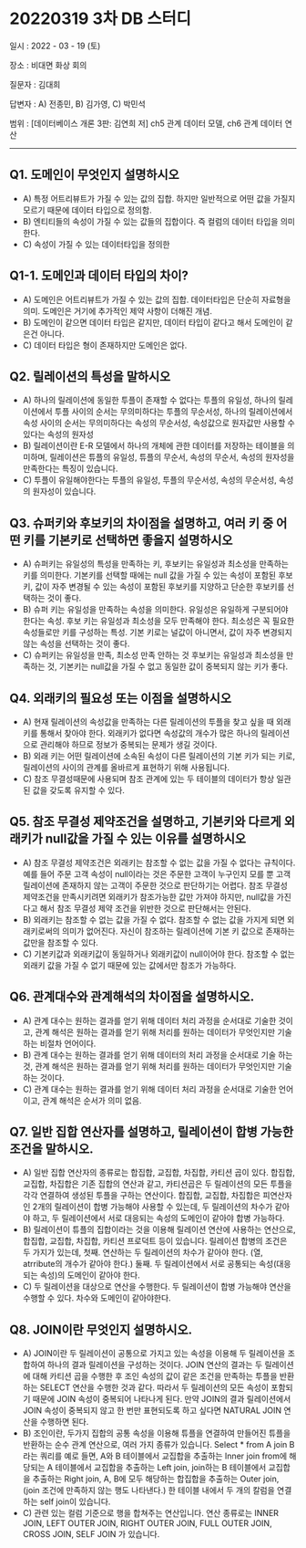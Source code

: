 # 20220319 3차 DB 스터디

일시 : 2022 - 03 - 19 (토)

장소 : 비대면 화상 회의

질문자 : 김대희

답변자 : A) 전종민, B) 김가영, C) 박민석

범위 : [데이터베이스 개론 3판: 김연희 저] ch5 관계 데이터 모델, ch6 관계 데이터 연산

---

## Q1. 도메인이 무엇인지 설명하시오

- A) 특정 어트리뷰트가 가질 수 있는 값의 집합. 하지만 일반적으로 어떤 값을 가질지 모르기 때문에 데이터 타입으로 정의함.
- B) 엔티티들의 속성이 가질 수 있는 값들의 집합이다. 즉 컬럼의 데이터 타입을 의미한다.
- C) 속성이 가질 수 있는 데이터타입을 정의한

## Q1-1. 도메인과 데이터 타입의 차이?

- A) 도메인은 어트리뷰트가 가질 수 있는 값의 집합. 데이터타입은 단순히 자료형을 의미. 도메인은 거기에 추가적인 제약 사항이 더해진 개념.
- B) 도메인이 같으면 데이터 타입은 같지만, 데이터 타입이 같다고 해서 도메인이 같은건 아니다.
- C) 데이터 타입은 형이 존재하지만 도메인은 없다.

## Q2. 릴레이션의 특성을 말하시오

- A) 하나의 릴레이션에 동일한 투플이 존재할 수 없다는 투플의 유일성, 하나의 릴레이션에서 투플 사이의 순서는 무의미하다는 투플의 무순서성, 하나의 릴레이션에서 속성 사이의 순서는 무의미하다는 속성의 무순서성, 속성값으로 원자값만 사용할 수 있다는 속성의 원자성
- B) 릴레이션이란 E-R 모델에서 하나의 개체에 관한 데이터를 저장하는 테이블을 의미하며, 릴레이션은 튜플의 유일성, 튜플의 무순서, 속성의 무순서, 속성의 원자성을 만족한다는 특징이 있습니다.
- C) 투플이 유일해야한다는 투플의 유일성, 투플의 무순서성, 속성의 무순서성, 속성의 원자성이 있습니다.

## Q3. 슈퍼키와 후보키의 차이점을 설명하고, 여러 키 중 어떤 키를 기본키로 선택하면 좋을지 설명하시오

- A) 슈퍼키는 유일성의 특성을 만족하는 키, 후보키는 유일성과 최소성을 만족하는 키를 의미한다. 기본키를 선택할 때에는 null 값을 가질 수 있는 속성이 포함된 후보키, 값이 자주 변경될 수 있는 속성이 포함된 후보키를 지양하고 단순한 후보키를 선택하는 것이 좋다.
- B) 슈퍼 키는 유일성을 만족하는 속성을 의미한다. 유일성은 유일하게 구분되어야 한다는 속성. 후보 키는 유일성과 최소성을 모두 만족해야 한다. 최소성은 꼭 필요한 속성들로만 키를 구성하는 특성. 기본 키로는 널값이 아니면서, 값이 자주 변경되지 않는 속성을 선택하는 것이 좋다.
- C) 슈퍼키는 유일성을 만족, 최소성 만족 안하는 것 후보키는 유일성과 최소성을 만족하는 것, 기본키는 null값을 가질 수 없고 동일한 값이 중복되지 않는 키가 좋다.

## Q4. 외래키의 필요성 또는 이점을 설명하시오

- A) 현재 릴레이션의 속성값을 만족하는 다른 릴레이션의 투플을 찾고 싶을 때 외래키를 통해서 찾아야 한다. 외래키가 없다면 속성값의 개수가 많은 하나의 릴레이션으로 관리해야 하므로 정보가 중복되는 문제가 생길 것이다.
- B) 외래 키는 어떤 릴레이션에 소속된 속성이 다른 릴레이션의 기본 키가 되는 키로, 릴레이션의 사이의 관계를 올바르게 표현하기 위해 사용됩니다.
- C) 참조 무결성때문에 사용되며 참조 관계에 있는 두 테이블의 데이터가 항상 일관된 값을 갖도록 유지할 수 있다.

## Q5. 참조 무결성 제약조건을 설명하고, 기본키와 다르게 외래키가 null값을 가질 수 있는 이유를 설명하시오

- A) 참조 무결성 제약조건은 외래키는 참조할 수 없는 값을 가질 수 없다는 규칙이다. 예를 들어 주문 고객 속성이 null이라는 것은 주문한 고객이 누구인지 모를 뿐 고객 릴레이션에 존재하지 않는 고객이 주문한 것으로 판단하기는 어렵다. 참조 무결성 제약조건을 만족시키려면 외래키가 참조가능한 값만 가져야 하지만, null값을 가진다고 해서 참조 무결성 제약 조건을 위반한 것으로 판단해서는 안된다.
- B) 외래키는 참조할 수 없는 값을 가질 수 없다. 참조할 수 없는 값을 가지게 되면 외래키로써의 의미가 없어진다. 자신이 참조하는 릴레이션에 기본 키 값으로 존재하는 값만을 참조할 수 있다.
- C) 기본키값과 외래키값이 동일하거나 외래키값이 null이어야 한다. 참조할 수 없는 외래키 값을 가질 수 없기 때문에 있는 값에서만 참조가 가능하다.

## Q6. 관계대수와 관계해석의 차이점을 설명하시오.

- A) 관계 대수는 원하는 결과를 얻기 위해 데이터 처리 과정을 순서대로 기술한 것이고, 관계 해석은 원하는 결과를 얻기 위해 처리를 원하는 데이터가 무엇인지만 기술하는 비절차 언어이다.
- B) 관계 대수는 원하는 결과를 얻기 위해 데이터의 처리 과정을 순서대로 기술 하는 것, 관계 해석은 원하는 결과를 얻기 위해 처리를 원하는 데이터가 무엇인지만 기술하는 것이다.
- C) 관계 대수는 원하는 결과를 얻기 위해 데이터 처리 과정을 순서대로 기술한 언어이고, 관계 해석은
  순서가 의미 없음.

## Q7. 일반 집합 연산자를 설명하고, 릴레이션이 합병 가능한 조건을 말하시오.

- A) 일반 집합 연산자의 종류로는 합집합, 교집합, 차집합, 카티션 곱이 있다. 합집합, 교집합, 차집합은 기존 집합의 연산과 같고, 카티션곱은 두 릴레이션의 모든 투플을 각각 연결하여 생성된 투플을 구하는 연산이다. 합집합, 교집합, 차집합은 피연산자인 2개의 릴레이션이 합병 가능해야 사용할 수 있는데, 두 릴레이션의 차수가 같아야 하고, 두 릴레이션에서 서로 대응되는 속성의 도메인이 같아야 합병 가능하다.
- B) 릴레이션이 튜플의 집합이라는 것을 이용해 릴레이션 연산에 사용하는 연산으로, 합집합, 교집합, 차집합, 카티션 프로덕트 등이 있습니다.
  릴레이션 합병의 조건은 두 가지가 있는데, 첫째. 연산하는 두 릴레이션의 차수가 같아야 한다. (열, atrribute의 개수가 같아야 한다.) 둘째. 두 릴레이션에서 서로 공통되는 속성(대응되는 속성)의 도메인이 같아야 한다.
- C) 두 릴레이션을 대상으로 연산을 수행한다. 두 릴레이션이 합병 가능해야 연산을 수행할 수 있다. 차수와 도메인이 같아야한다.

## Q8. JOIN이란 무엇인지 설명하시오.

- A) JOIN이란 두 릴레이션이 공통으로 가지고 있는 속성을 이용해 두 릴레이션을 조합하여 하나의 결과 릴레이션을 구성하는 것이다. JOIN 연산의 결과는 두 릴레이션에 대해 카티션 곱을 수행한 후 조인 속성의 값이 같은 조건을 만족하는 투플을 반환하는 SELECT 연산을 수행한 것과 같다. 따라서 두 릴레이션의 모든 속성이 포함되기 때문에 JOIN 속성이 중복되어 나타나게 된다. 만약 JOIN의 결과 릴레이션에서 JOIN 속성이 중복되지 않고 한 번만 표현되도록 하고 싶다면 NATURAL JOIN 연산을 수행하면 된다.
- B) 조인이란, 두가지 집합의 공통 속성을 이용해 튜플을 연결하여 만들어진 튜플을 반환하는 순수 관계 연산으로, 여러 가지 종류가 있습니다. Select \* from A join B라는 쿼리를 예로 들면, A와 B 테이블에서 교집합을 추출하는 Inner join
  from에 해당되는 A 테이블에서 교집합을 추출하는 Left join, join하는 B 테이블에서 교집합을 추출하는 Right join, A, B에 모두 해당하는 합집합을 추출하는 Outer join, (join 조건에 만족하지 않는 행도 나타낸다.) 한 테이블 내에서 두 개의 칼럼을 연결하는 self join이 있습니다.
- C) 관련 있는 컬럼 기준으로 행을 합쳐주는 연산입니다. 연산 종류로는
  INNER JOIN, LEFT OUTER JOIN, RIGHT OUTER JOIN, FULL OUTER JOIN, CROSS JOIN, SELF JOIN 가 있습니다.
